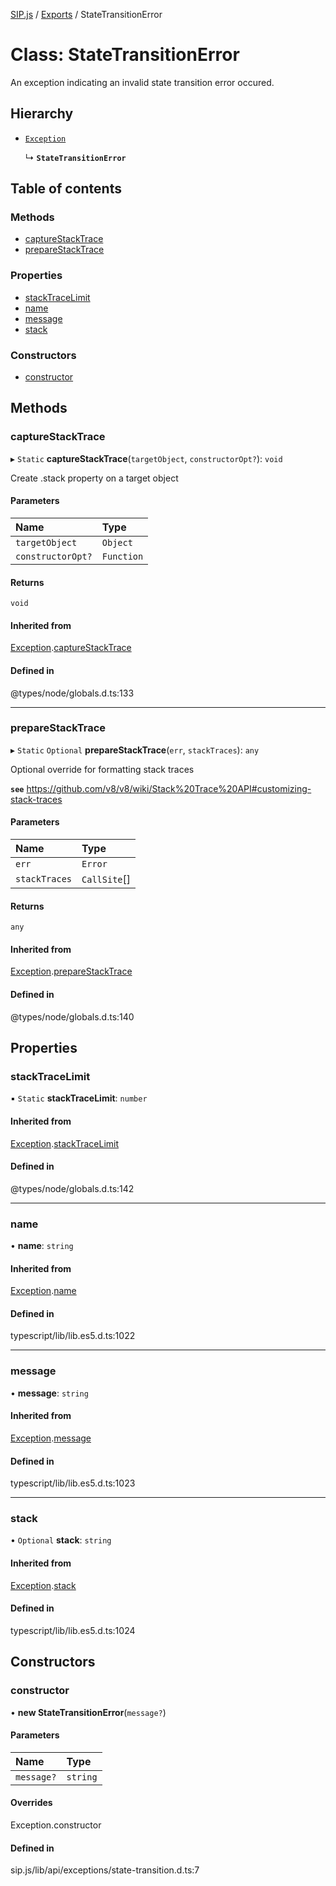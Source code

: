 [SIP.js](../README.md) / [Exports](../modules.md) / StateTransitionError

# Class: StateTransitionError

An exception indicating an invalid state transition error occured.

## Hierarchy

- [`Exception`](Exception.md)

  ↳ **`StateTransitionError`**

## Table of contents

### Methods

- [captureStackTrace](StateTransitionError.md#capturestacktrace)
- [prepareStackTrace](StateTransitionError.md#preparestacktrace)

### Properties

- [stackTraceLimit](StateTransitionError.md#stacktracelimit)
- [name](StateTransitionError.md#name)
- [message](StateTransitionError.md#message)
- [stack](StateTransitionError.md#stack)

### Constructors

- [constructor](StateTransitionError.md#constructor)

## Methods

### captureStackTrace

▸ `Static` **captureStackTrace**(`targetObject`, `constructorOpt?`): `void`

Create .stack property on a target object

#### Parameters

| Name | Type |
| :------ | :------ |
| `targetObject` | `Object` |
| `constructorOpt?` | `Function` |

#### Returns

`void`

#### Inherited from

[Exception](Exception.md).[captureStackTrace](Exception.md#capturestacktrace)

#### Defined in

@types/node/globals.d.ts:133

___

### prepareStackTrace

▸ `Static` `Optional` **prepareStackTrace**(`err`, `stackTraces`): `any`

Optional override for formatting stack traces

**`see`** https://github.com/v8/v8/wiki/Stack%20Trace%20API#customizing-stack-traces

#### Parameters

| Name | Type |
| :------ | :------ |
| `err` | `Error` |
| `stackTraces` | `CallSite`[] |

#### Returns

`any`

#### Inherited from

[Exception](Exception.md).[prepareStackTrace](Exception.md#preparestacktrace)

#### Defined in

@types/node/globals.d.ts:140

## Properties

### stackTraceLimit

▪ `Static` **stackTraceLimit**: `number`

#### Inherited from

[Exception](Exception.md).[stackTraceLimit](Exception.md#stacktracelimit)

#### Defined in

@types/node/globals.d.ts:142

___

### name

• **name**: `string`

#### Inherited from

[Exception](Exception.md).[name](Exception.md#name)

#### Defined in

typescript/lib/lib.es5.d.ts:1022

___

### message

• **message**: `string`

#### Inherited from

[Exception](Exception.md).[message](Exception.md#message)

#### Defined in

typescript/lib/lib.es5.d.ts:1023

___

### stack

• `Optional` **stack**: `string`

#### Inherited from

[Exception](Exception.md).[stack](Exception.md#stack)

#### Defined in

typescript/lib/lib.es5.d.ts:1024

## Constructors

### constructor

• **new StateTransitionError**(`message?`)

#### Parameters

| Name | Type |
| :------ | :------ |
| `message?` | `string` |

#### Overrides

Exception.constructor

#### Defined in

sip.js/lib/api/exceptions/state-transition.d.ts:7
